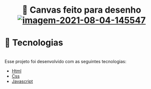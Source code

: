 <h1 align="center">🎨 Canvas feito para desenho
 </br>
<a href="https://ibb.co/F0JN6M5"><img src="https://i.ibb.co/CMvNBZb/imagem-2021-08-04-145547.png" alt="imagem-2021-08-04-145547" border="0"" ></a>
</h1>
 <h1>🚀 Tecnologias</h1>
 </br>
Esse projeto foi desenvolvido com as seguintes tecnologias:

- [Html](https://pt.wikipedia.org/wiki/HTML)
- [Css](https://pt.wikipedia.org/wiki/Cascading_Style_Sheets)
- [Javascript](https://pt.wikipedia.org/wiki/JavaScript)



 

